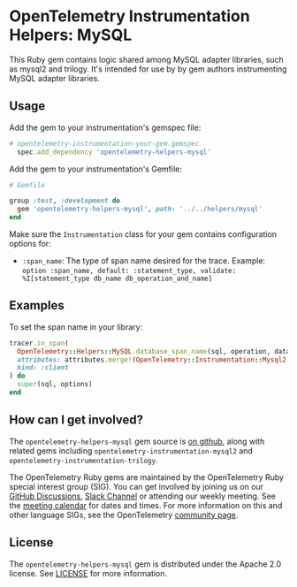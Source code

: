# OpenTelemetry Instrumentation Helpers: MySQL

This Ruby gem contains logic shared among MySQL adapter libraries, such as mysql2 and trilogy. It's intended for use by by gem authors instrumenting MySQL adapter libraries.

## Usage

Add the gem to your instrumentation's gemspec file:

```ruby
# opentelemetry-instrumentation-your-gem.gemspec
  spec.add_dependency 'opentelemetry-helpers-mysql'
```

Add the gem to your instrumentation's Gemfile:

```ruby
# Gemfile

group :test, :development do
  gem 'opentelemetry-helpers-mysql', path: '../../helpers/mysql'
end
```

Make sure the `Instrumentation` class for your gem contains configuration options for:

- `:span_name`: The type of span name desired for the trace.
  Example: `option :span_name, default: :statement_type, validate: %I[statement_type db_name db_operation_and_name]`

## Examples

To set the span name in your library:

```ruby
tracer.in_span(
  OpenTelemetry::Helpers::MySQL.database_span_name(sql, operation, database_name, config),
  attributes: attributes.merge!(OpenTelemetry::Instrumentation::Mysql2.attributes),
  kind: :client
) do
  super(sql, options)
end
```

## How can I get involved?

The `opentelemetry-helpers-mysql` gem source is [on github][repo-github], along with related gems including `opentelemetry-instrumentation-mysql2` and `opentelemetry-instrumentation-trilogy`.

The OpenTelemetry Ruby gems are maintained by the OpenTelemetry Ruby special interest group (SIG). You can get involved by joining us on our [GitHub Discussions][discussions-url], [Slack Channel][slack-channel] or attending our weekly meeting. See the [meeting calendar][community-meetings] for dates and times. For more information on this and other language SIGs, see the OpenTelemetry [community page][ruby-sig].

## License

The `opentelemetry-helpers-mysql` gem is distributed under the Apache 2.0 license. See [LICENSE][license-github] for more information.

[repo-github]: https://github.com/open-telemetry/opentelemetry-ruby
[license-github]: https://github.com/open-telemetry/opentelemetry-ruby-contrib/blob/main/LICENSE
[ruby-sig]: https://github.com/open-telemetry/community#ruby-sig
[community-meetings]: https://github.com/open-telemetry/community#community-meetings
[slack-channel]: https://cloud-native.slack.com/archives/C01NWKKMKMY
[discussions-url]: https://github.com/open-telemetry/opentelemetry-ruby/discussions
